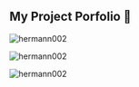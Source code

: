 ## My Project Porfolio 👋

<!--
**Hermann002/Hermann002** is a ✨ _special_ ✨ repository because its `README.md` (this file) appears on your GitHub profile.

Here are some ideas to get you started:

- 🔭 I’m currently working on ...
- 🌱 I’m currently learning ...
- 👯 I’m looking to collaborate on ...
- 🤔 I’m looking for help with ...
- 💬 Ask me about ...
- 📫 How to reach me: ...
- 😄 Pronouns: ...
- ⚡ Fun fact: ...
-->
<div display="flex">
  <div>
    <p><img src="https://github-readme-stats.vercel.app/api/top-langs?username=hermann002&show_icons=true&locale=en&layout=compact" alt="hermann002" /></p>
    <p><img src="https://github-readme-stats.vercel.app/api?username=hermann002&show_icons=true&locale=en" alt="hermann002" /></p>
  </div>

<p><img src="https://github-readme-streak-stats.herokuapp.com/?user=hermann002&" alt="hermann002" /></p>
</div>
